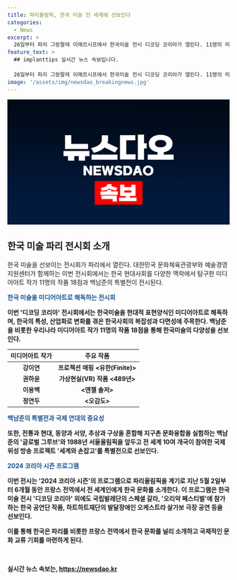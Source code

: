 ```yaml
---
title: 파리올림픽, 한국 미술 전 세계에 선보인다
categories:
  - News
excerpt: >
  26일부터 파리 그랑팔레 이메르시프에서 한국미술 전시 디코딩 코리아가 열린다. 11명의 미디어아트 작가들의 작품 18점이 전시되며, 백남준 특별전도 진행된다. 이를 통해 한국의 사회, 역사, 문화를 미디어아트로 탐구하고, 최첨단 기술을 활용한 작품들이 선보일 것으로 전해졌다. 또한, 2024 코리아 시즌의 프로그램 중 하나로 파리를 비롯한 프랑스 전역에서 한국 문화를 소개한다. 관심 있는 사람들은 26일부터 다음 달 25일까지 파리 그랑팔레 이메르시프에서 전시회를 즐길 수 있다.
feature_text: >
  ## implanttips 실시간 뉴스 속보입니다.

  26일부터 파리 그랑팔레 이메르시프에서 한국미술 전시 디코딩 코리아가 열린다. 11명의 미디어아트 작가들의 작품 18점이 전시되며, 백남준 특별전도 진행된다. 이를 통해 한국의 사회, 역사, 문화를 미디어아트로 탐구하고, 최첨단 기술을 활용한 작품들이 선보일 것으로 전해졌다. 또한, 2024 코리아 시즌의 프로그램 중 하나로 파리를 비롯한 프랑스 전역에서 한국 문화를 소개한다. 관심 있는 사람들은 26일부터 다음 달 25일까지 파리 그랑팔레 이메르시프에서 전시회를 즐길 수 있다.
image: '/assets/img/newsdao_breakingnews.jpg'
---
```


<p><img src="/assets/img/newsdao_breakingnews.jpg" alt="implanttips 속보" /></p>

<h2 data-ke-size="size26">한국 미술 파리 전시회 소개</h2>

<p>한국 미술을 선보이는 전시회가 파리에서 열린다. 대한민국 문화체육관광부와 예술경영지원센터가 함께하는 이번 전시회에서는 한국 현대사회를 다양한 맥락에서 탐구한 미디어아트 작가 11명의 작품 18점과 백남준의 특별전이 전시된다.</p>

<p data-ke-size="size16"><b><span style="color: #1a5490;">한국 미술을 미디어아트로 해독하는 전시회</span><b></p>

<p>이번 '디코딩 코리아' 전시회에서는 한국미술을 현대적 표현양식인 미디어아트로 해독하며, 한국의 특성, 산업화로 변화를 겪은 한국사회의 복잡성과 다면성에 주목한다. 백남준을 비롯한 우리나라 미디어아트 작가 11명의 작품 18점을 통해 한국미술의 다양성을 선보인다.</p>

<table>
<thead>
  <tr>
  <th style="text-align: center;">미디어아트 작가</th>
  <th style="text-align: center;">주요 작품</th>
  </tr>
</thead>
<tbody>
<tr>
<td style="text-align: center;">강이연</td>
<td style="text-align: center;">프로젝션 매핑 <유한(Finite)></td>
</tr>
<tr>
<td style="text-align: center;">권하윤</td>
<td style="text-align: center;">가상현실(VR) 작품 <489년></td>
</tr>
<tr>
<td style="text-align: center;">이용백</td>
<td style="text-align: center;"><엔젤 솔저></td>
</tr>
<tr>
<td style="text-align: center;">정연두</td>
<td style="text-align: center;"><오감도></td>
</tr>
</tbody>
</table>

<p data-ke-size="size16"><b><span style="color: #1a5490;">백남준의 특별전과 국제 연대의 중요성</span><b></p>

<p>또한, 전통과 현대, 동양과 서양, 추상과 구상을 혼합해 지구촌 문화융합을 실험하는 백남준의 '글로벌 그루브'와 1988년 서울올림픽을 앞두고 전 세계 10여 개국이 참여한 국제 위성 방송 프로젝트 '세계와 손잡고'를 특별전으로 선보인다.</p>

<p data-ke-size="size16"><b><span style="color: #1a5490;">2024 코리아 시즌 프로그램</span><b></p>

<p>이번 전시는 '2024 코리아 시즌'의 프로그램으로 파리올림픽을 계기로 지난 5월 2일부터 6개월 동안 프랑스 전역에서 전 세계인에게 한국 문화를 소개한다. 이 프로그램은 한국미술 전시 '디코딩 코리아' 외에도 국립발레단의 스페셜 갈라, '오리악 페스티벌'에 참가하는 한국 공연단 작품, 하트하트재단의 발달장애인 오케스트라 살가보 극장 공연 등을 선보인다.</p>

<p>이를 통해 한국은 파리를 비롯한 프랑스 전역에서 한국 문화를 널리 소개하고 국제적인 문화 교류 기회를 마련하게 된다.</p>

<p data-ke-size="size16">&nbsp;</p>
실시간 뉴스 속보는, <a href="https://newsdao.kr" rel="dofollow">https://newsdao.kr</a>


